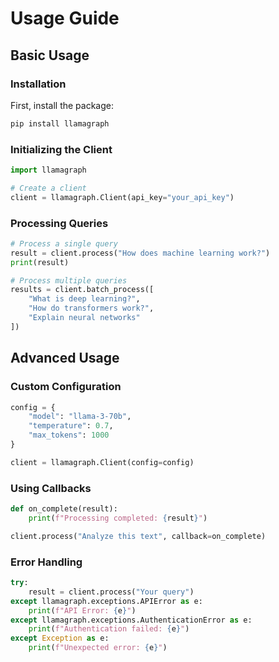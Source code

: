 # Usage Guide

## Basic Usage

### Installation

First, install the package:

```bash
pip install llamagraph
```

### Initializing the Client

```python
import llamagraph

# Create a client
client = llamagraph.Client(api_key="your_api_key")
```

### Processing Queries

```python
# Process a single query
result = client.process("How does machine learning work?")
print(result)

# Process multiple queries
results = client.batch_process([
    "What is deep learning?",
    "How do transformers work?",
    "Explain neural networks"
])
```

## Advanced Usage

### Custom Configuration

```python
config = {
    "model": "llama-3-70b",
    "temperature": 0.7,
    "max_tokens": 1000
}

client = llamagraph.Client(config=config)
```

### Using Callbacks

```python
def on_complete(result):
    print(f"Processing completed: {result}")

client.process("Analyze this text", callback=on_complete)
```

### Error Handling

```python
try:
    result = client.process("Your query")
except llamagraph.exceptions.APIError as e:
    print(f"API Error: {e}")
except llamagraph.exceptions.AuthenticationError as e:
    print(f"Authentication failed: {e}")
except Exception as e:
    print(f"Unexpected error: {e}")
```
